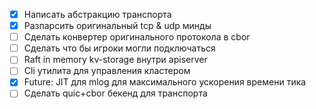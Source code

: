 - [x] Написать абстракцию транспорта
- [x] Разпарсить оригинальный tcp & udp минды
- [ ] Сделать конвертер оригинального протокола в cbor
- [ ] Сделать что бы игроки могли подключаться
- [ ] Raft in memory kv-storage внутри apiserver
- [ ] Cli утилита для управления кластером
- [x] Future: JIT для mlog для максимального ускорения времени тика
- [ ] Сделать quic+cbor бекенд для транспорта
